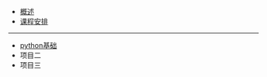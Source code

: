 <!-- docs/_sidebar.md -->

* [概述](/)
* [课程安排](guide.md)
---

* [python基础](/python/python-basic.md)
* 项目二
* 项目三
